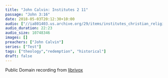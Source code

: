 ```yaml
---
title: "John Calvin: Institutes 2 11"
passage: "John 3:16"
date: 2018-05-03T20:12:30+10:00
audio: ["//ia801403.us.archive.org/29/items/institutes_christian_religion2_1003_librivox/institutesofchristianreligion2_11_calvin_64kb.mp3"]
audio_duration: 22:23
audio_size: 10748346
images: []
preachers: ["John Calvin"]
series: ["Test"]
tags: ["theology","redemption", "historical"]
draft: false
---
```

Public Domain recording from [librivox](https://librivox.org/institutes-of-the-christian-religion-book-two-by-john-calvin/)
